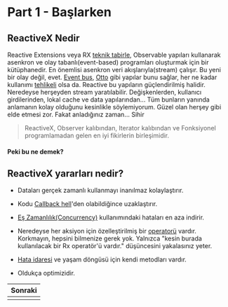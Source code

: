 # Part 1 - Başlarken

## ReactiveX Nedir

Reactive Extensions veya RX [teknik tabirle](https://youtu.be/pkvVZgsauOM?t=11s), Observable yapıları kullanarak asenkron ve olay tabanlı(event-based) programları oluşturmak için bir kütüphanedir. En önemlisi asenkron veri akışlarıyla(stream) çalışır. Bu yeni bir olay değil, evet. [Event bus](https://github.com/greenrobot/EventBus), [Otto](https://github.com/square/otto) gibi yapılar bunu sağlar, her ne kadar kullanımı [tehlikeli](http://endlesswhileloop.com/blog/2015/06/11/stop-using-event-buses/) olsa da. Reactive bu yapıların güçlendirilmiş halidir. Neredeyse herşeyden stream yaratılabilir. Değişkenlerden, kullanıcı girdilerinden, lokal cache ve data yapılarından... Tüm bunların yanında anlamanın kolay olduğunu kesinlikle söylemiyorum. Güzel olan herşey gibi elde etmesi zor. Fakat anladığınız zaman... Sihir




> ReactiveX, Observer kalıbından, Iterator kalıbından ve Fonksiyonel programlamadan gelen en iyi fikirlerin birleşimidir.


#### Peki bu ne demek?







## ReactiveX yararları nedir?
* Dataları gerçek zamanlı kullanmayı inanılmaz kolaylaştırır.
* Kodu [Callback hell](http://callbackhell.com/)'den olabildiğince uzaklaştırır.
* [Eş Zamanlılık(Concurrency)](https://docs.oracle.com/javase/tutorial/essential/concurrency/) kullanımındaki hataları en aza indirir.

* Neredeyse her aksiyon için özelleştirilmiş bir [operatorü](https://github.com/ReactiveX/RxJava/wiki/Alphabetical-List-of-Observable-Operators) vardır. Korkmayın, hepsini bilmenize gerek yok. Yalnızca "kesin burada kullanılacak bir Rx operatör'ü vardır." düşüncesini yakalasınız yeter.

* [Hata idaresi](https://github.com/ReactiveX/RxJava/wiki/Error-Handling-Operators) ve yaşam döngüsü için kendi metodları vardır.

* Oldukça optimizidir.

| Sonraki |
| --- |
|  |

